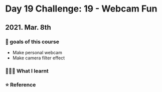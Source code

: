 # Day 19 Challenge: 19 - Webcam Fun

## 2021. Mar. 8th

### 💙 goals of this course

- Make personal webcam
- Make camera filter effect

### 👩🏻‍💻 What I learnt

### ⭐️ Reference
